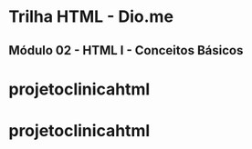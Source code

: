 # Trilha HTML - Dio.me
## Módulo 02 - HTML I - Conceitos Básicos

# projetoclinicahtml
# projetoclinicahtml
